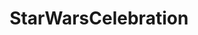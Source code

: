 ---
title: StarWarsCelebration
crosslinks:
- starwarscollecting
- StarWars
- MegaCon
- starwarscosplay
- HappyEnding
---